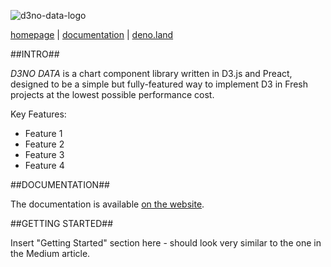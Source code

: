 ![d3no-data-logo](https://user-images.githubusercontent.com/103704106/186263018-98f1f8d8-97e2-472e-8abc-0c4a8b15ad32.svg)

[homepage](https://d3nodata.deno.dev/) | [documentation](https://d3nodata.deno.dev/docs) | [deno.land](https://deno.land/x/d3nodata)

##INTRO##

*D3NO DATA* is a chart component library written in D3.js and Preact, designed to be a simple but fully-featured way to implement D3 in Fresh projects at the lowest possible performance cost.

Key Features:
- Feature 1
- Feature 2
- Feature 3
- Feature 4

##DOCUMENTATION##

The documentation is available [on the website](https://d3nodata.deno.dev/docs).

##GETTING STARTED##

Insert "Getting Started" section here - should look very similar to the one in the Medium article. 
